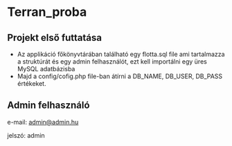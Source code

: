 # Terran_proba

## Projekt első futtatása
* Az applikáció főkönyvtárában található egy flotta.sql file ami tartalmazza a struktúrát és egy admin felhasználót, ezt kell importálni egy üres MySQL adatbázisba
* Majd a config/cofig.php file-ban átírni a DB_NAME, DB_USER, DB_PASS értékeket.

## Admin felhasználó
e-mail: admin@admin.hu

jelszó: admin